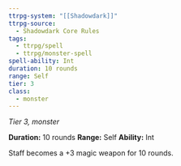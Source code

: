 ```yaml
---
ttrpg-system: "[[Shadowdark]]"
ttrpg-source:
  - Shadowdark Core Rules
tags:
  - ttrpg/spell
  - ttrpg/monster-spell
spell-ability: Int
duration: 10 rounds
range: Self
tier: 3
class:
  - monster
---
```

*Tier 3, monster*

**Duration:** 10 rounds
**Range:** Self
**Ability:** Int

Staff becomes a +3 magic weapon for 10 rounds.
